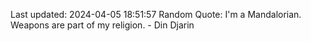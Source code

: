 Last updated: 2024-04-05 18:51:57
Random Quote: I'm a Mandalorian. Weapons are part of my religion. - Din Djarin